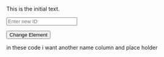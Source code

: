 <!DOCTYPE html>
<html lang="en">
<head>
  <meta charset="UTF-8">
  <meta name="viewport" content="width=device-width, initial-scale=1.0">
  <title>Change Web Element Example</title>
</head>
<body>

  <p id="elementToChange">This is the initial text.</p>
  
  <!-- Placeholder text input -->
  <input type="text" placeholder="Enter new ID" id="newIdInput">

  <button id="changeButton" onclick="changeElement()">Change Element</button>

  <script>
    // Function to be executed when the button is clicked
    function changeElement() {
      // Get the element by its ID
      var element = document.getElementById('elementToChange');
      
      // Get the input element by its ID
      var newIdInput = document.getElementById('newIdInput');

      // Array of predefined patterns
      var patterns = ['greenbutton'];

      // Get the current ID of the input element
      var currentId = newIdInput.id;

      // Find the index of the current ID in the array
      var currentIndex = patterns.indexOf(currentId);

      // Calculate the next index (cycle back to the beginning if at the end)
      var nextIndex = (currentIndex + 1) % patterns.length;

      // Get the next ID from the array
      var nextId = patterns[nextIndex];

      // Change the ID of the input element
      newIdInput.id = nextId;

      // Clear the input value
      newIdInput.value = '';

      // Change the content of the element
      element.innerHTML = 'Element ID has been changed to: ' + nextId;
    }
  </script>

</body>
</html> in these code i want another name column and place holder
